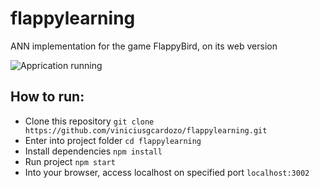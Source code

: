 # flappylearning
ANN implementation for the game FlappyBird, on its web version

![Apprication running](https://raw.githubusercontent.com/viniciusgcardozo/flappylearning/master/img/flappy.png)

## How to run:
- Clone this repository `git clone https://github.com/viniciusgcardozo/flappylearning.git`
- Enter into project folder `cd flappylearning`
- Install dependencies `npm install`
- Run project `npm start`
- Into your browser, access localhost on specified port `localhost:3002`
